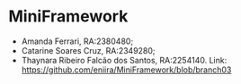# MiniFramework

- Amanda Ferrari, RA:2380480;
- Catarine Soares Cruz, RA:2349280;
- Thaynara Ribeiro Falcão dos Santos, RA:2254140.
Link: https://github.com/eniira/MiniFramework/blob/branch03
